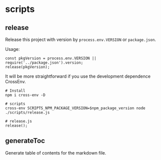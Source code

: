 # scripts

## release

Release this project with version by `process.env.VERSION` or `package.json`.

Usage:

```
const pkgVersion = process.env.VERSION || require('../package.json').version;
release(pkgVersion);
```

It will be more straightforward if you use the development dependence CrossEnv.

```
# Install
npm i cross-env -D

# scripts
cross-env SCRIPTS_NPM_PACKAGE_VERSION=$npm_package_version node ./scripts/release.js

# release.js
release();
```

<!-- @param {string} ver Version
@returns {void} -->

## generateToc

Generate table of contents for the markdown file.

<!-- @param {string} path Path of markdown file.
@param {array} options.hiddenHeadings Hidden headings.
@returns {void} -->

